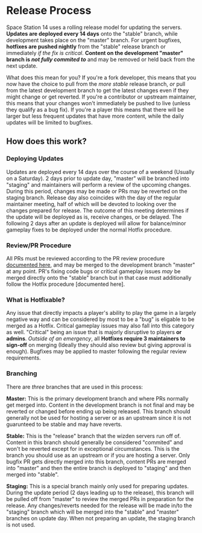 # Release Process
Space Station 14 uses a rolling release model for updating the servers. **Updates are deployed every 14 days** onto the "stable" branch, while development takes place on the "master" branch. For urgent bugfixes, **hotfixes are pushed nightly** from the "stable" release branch or immediately *if the fix is critical*. **Content on the development "master" branch is *not fully commited to*** and may be removed or held back from the next update. 

What does this mean for you? If you're a fork developer, this means that you now have the choice to pull from the *more stable* release branch, *or* pull from the latest development branch to get the latest changes even if they might change or get reverted. If you're a contributor or upstream maintainer, this means that your changes won't immediately be pushed to live (unless they qualify as a bug fix). If you're a player this means that there will be larger but less frequent updates that have more content, while the daily updates will be limited to bugfixes.

## How does this work?
### Deploying Updates
Updates are deployed every 14 days over the course of a weekend (Usually on a Saturday). 2 days prior to update day, "master" will be branched into "staging" and maintainers will perform a review of the upcoming changes. During this period, changes may be made or PRs may be reverted on the staging branch. Release day also coincides with the day of the regular maintainer meeting, half of which will be devoted to looking over the changes prepared for release. The outcome of this meeting determines if the update will be deployed as is, receive changes, or be delayed. The following 2 days after an update is deployed will allow for balance/minor gameplay fixes to be deployed under the normal Hotfix procedure.

### Review/PR Procedure
All PRs must be reviewed according to the PR review procedure [documented here](../../wizden-staff/maintainer/review-procedure.md), and may be merged to the development branch "master" at any point. PR's fixing code bugs or critical gameplay issues *may* be merged directly onto the "stable" branch but in that case must additionally follow the Hotfix procedure [documented here].

### What is Hotfixable?
Any issue that directly impacts a player's ability to play the game in a largely negative way and can be considered by most to be a "bug" is eligable to be merged as a Hotfix. Critical gameplay issues may also fall into this category as well. "Critical" being an issue that is majorly disruptive to players **or admins**. *Outside of an emergency*, all **Hotfixes require 3 maintainers to sign-off** on merging (Ideally they should also review but giving approval is enough). Bugfixes may be applied to master following the regular review requirements.

### Branching
There are *three* branches that are used in this process:

**Master:** This is the primary development branch and where PRs normally get merged into. Content in the development branch is not final and may be reverted or changed before ending up being released. This branch should generally not be used for hosting a server or as an upstream since it is not guarunteed to be stable and may have reverts.

**Stable:** This is the "release" branch that the wizden servers run off of. Content in this branch should generally be considered "commited" and won't be reverted except for in exceptional circumstances. This is the branch you should use as an upstream or if you are hosting a server. Only bugfix PR gets directly merged into this branch, content PRs are merged into "master" and then the entire branch is deployed to "staging" and then merged into "stable".

**Staging:** This is a special branch mainly only used for preparing updates. During the update period (2 days leading up to the release), this branch will be pulled off from "master" to review the merged PRs in preparation for the release. Any changes/reverts needed for the release will be made in/to the "staging" branch which will be merged into the "stable" and "master" branches on update day. When not preparing an update, the staging branch is not used.

